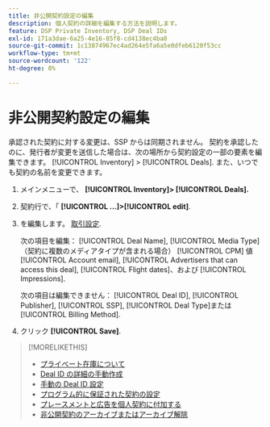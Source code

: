 ```yaml
---
title: 非公開契約設定の編集
description: 個人契約の詳細を編集する方法を説明します。
feature: DSP Private Inventory, DSP Deal IDs
exl-id: 171a3dae-6a25-4e16-85f8-cd4138ec4ba8
source-git-commit: 1c13874967ec4ad264e5fa6a5e0dfeb6120f53cc
workflow-type: tm+mt
source-wordcount: '122'
ht-degree: 0%

---
```


# 非公開契約設定の編集

承認された契約に対する変更は、SSP からは同期されません。 契約を承認したのに、発行者が変更を送信した場合は、次の場所から契約設定の一部の要素を編集できます。 [!UICONTROL Inventory] > [!UICONTROL Deals]. また、いつでも契約の名前を変更できます。

1. メインメニューで、 **[!UICONTROL Inventory]> [!UICONTROL Deals].**

1. 契約行で、「  **[!UICONTROL ...]>[!UICONTROL edit]**.

1. を編集します。 [取引設定](deal-id-settings.md).

   次の項目を編集： [!UICONTROL Deal Name], [!UICONTROL Media Type] （契約に複数のメディアタイプが含まれる場合） [!UICONTROL CPM] 値 [!UICONTROL Account email], [!UICONTROL Advertisers that can access this deal], [!UICONTROL Flight dates]、および [!UICONTROL Impressions].

   次の項目は編集できません： [!UICONTROL Deal ID], [!UICONTROL Publisher], [!UICONTROL SSP], [!UICONTROL Deal Type]または [!UICONTROL Billing Method].

1. クリック **[!UICONTROL Save]**.

>[!MORELIKETHIS]
>
>* [プライベート在庫について](private-inventory-about.md)
>* [Deal ID の詳細の手動作成](deal-id-create.md)
>* [手動の Deal ID 設定](deal-id-settings.md)
>* [プログラム的に保証された契約の設定](programmatic-guaranteed-set-up.md)
>* [プレースメントと広告を個人契約に付加する](/help/dsp/inventory/deal-id-attach-placements.md)
>* [非公開契約のアーカイブまたはアーカイブ解除](/help/dsp/inventory/private-deal-archive-unarchive.md)

